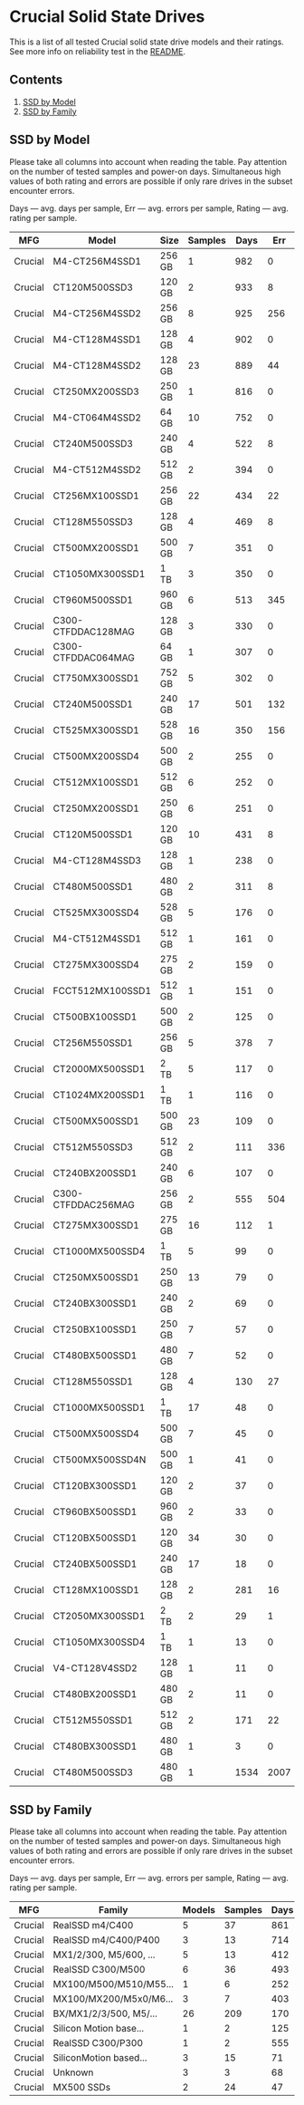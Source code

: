 Crucial Solid State Drives
==========================

This is a list of all tested Crucial solid state drive models and their ratings. See
more info on reliability test in the [README](https://github.com/linuxhw/SMART).

Contents
--------

1. [ SSD by Model  ](#ssd-by-model)
2. [ SSD by Family ](#ssd-by-family)

SSD by Model
------------

Please take all columns into account when reading the table. Pay attention on the
number of tested samples and power-on days. Simultaneous high values of both rating
and errors are possible if only rare drives in the subset encounter errors.

Days   — avg. days per sample,
Err    — avg. errors per sample,
Rating — avg. rating per sample.

| MFG       | Model              | Size   | Samples | Days  | Err   | Rating |
|-----------|--------------------|--------|---------|-------|-------|--------|
| Crucial   | M4-CT256M4SSD1     | 256 GB | 1       | 982   | 0     | 2.69   |
| Crucial   | CT120M500SSD3      | 120 GB | 2       | 933   | 8     | 2.54   |
| Crucial   | M4-CT256M4SSD2     | 256 GB | 8       | 925   | 256   | 2.47   |
| Crucial   | M4-CT128M4SSD1     | 128 GB | 4       | 902   | 0     | 2.47   |
| Crucial   | M4-CT128M4SSD2     | 128 GB | 23      | 889   | 44    | 2.39   |
| Crucial   | CT250MX200SSD3     | 250 GB | 1       | 816   | 0     | 2.24   |
| Crucial   | M4-CT064M4SSD2     | 64 GB  | 10      | 752   | 0     | 2.06   |
| Crucial   | CT240M500SSD3      | 240 GB | 4       | 522   | 8     | 1.22   |
| Crucial   | M4-CT512M4SSD2     | 512 GB | 2       | 394   | 0     | 1.08   |
| Crucial   | CT256MX100SSD1     | 256 GB | 22      | 434   | 22    | 1.05   |
| Crucial   | CT128M550SSD3      | 128 GB | 4       | 469   | 8     | 1.00   |
| Crucial   | CT500MX200SSD1     | 500 GB | 7       | 351   | 0     | 0.96   |
| Crucial   | CT1050MX300SSD1    | 1 TB   | 3       | 350   | 0     | 0.96   |
| Crucial   | CT960M500SSD1      | 960 GB | 6       | 513   | 345   | 0.94   |
| Crucial   | C300-CTFDDAC128MAG | 128 GB | 3       | 330   | 0     | 0.91   |
| Crucial   | C300-CTFDDAC064MAG | 64 GB  | 1       | 307   | 0     | 0.84   |
| Crucial   | CT750MX300SSD1     | 752 GB | 5       | 302   | 0     | 0.83   |
| Crucial   | CT240M500SSD1      | 240 GB | 17      | 501   | 132   | 0.75   |
| Crucial   | CT525MX300SSD1     | 528 GB | 16      | 350   | 156   | 0.71   |
| Crucial   | CT500MX200SSD4     | 500 GB | 2       | 255   | 0     | 0.70   |
| Crucial   | CT512MX100SSD1     | 512 GB | 6       | 252   | 0     | 0.69   |
| Crucial   | CT250MX200SSD1     | 250 GB | 6       | 251   | 0     | 0.69   |
| Crucial   | CT120M500SSD1      | 120 GB | 10      | 431   | 8     | 0.68   |
| Crucial   | M4-CT128M4SSD3     | 128 GB | 1       | 238   | 0     | 0.65   |
| Crucial   | CT480M500SSD1      | 480 GB | 2       | 311   | 8     | 0.64   |
| Crucial   | CT525MX300SSD4     | 528 GB | 5       | 176   | 0     | 0.48   |
| Crucial   | M4-CT512M4SSD1     | 512 GB | 1       | 161   | 0     | 0.44   |
| Crucial   | CT275MX300SSD4     | 275 GB | 2       | 159   | 0     | 0.44   |
| Crucial   | FCCT512MX100SSD1   | 512 GB | 1       | 151   | 0     | 0.41   |
| Crucial   | CT500BX100SSD1     | 500 GB | 2       | 125   | 0     | 0.34   |
| Crucial   | CT256M550SSD1      | 256 GB | 5       | 378   | 7     | 0.34   |
| Crucial   | CT2000MX500SSD1    | 2 TB   | 5       | 117   | 0     | 0.32   |
| Crucial   | CT1024MX200SSD1    | 1 TB   | 1       | 116   | 0     | 0.32   |
| Crucial   | CT500MX500SSD1     | 500 GB | 23      | 109   | 0     | 0.30   |
| Crucial   | CT512M550SSD3      | 512 GB | 2       | 111   | 336   | 0.30   |
| Crucial   | CT240BX200SSD1     | 240 GB | 6       | 107   | 0     | 0.29   |
| Crucial   | C300-CTFDDAC256MAG | 256 GB | 2       | 555   | 504   | 0.29   |
| Crucial   | CT275MX300SSD1     | 275 GB | 16      | 112   | 1     | 0.27   |
| Crucial   | CT1000MX500SSD4    | 1 TB   | 5       | 99    | 0     | 0.27   |
| Crucial   | CT250MX500SSD1     | 250 GB | 13      | 79    | 0     | 0.22   |
| Crucial   | CT240BX300SSD1     | 240 GB | 2       | 69    | 0     | 0.19   |
| Crucial   | CT250BX100SSD1     | 250 GB | 7       | 57    | 0     | 0.16   |
| Crucial   | CT480BX500SSD1     | 480 GB | 7       | 52    | 0     | 0.14   |
| Crucial   | CT128M550SSD1      | 128 GB | 4       | 130   | 27    | 0.14   |
| Crucial   | CT1000MX500SSD1    | 1 TB   | 17      | 48    | 0     | 0.13   |
| Crucial   | CT500MX500SSD4     | 500 GB | 7       | 45    | 0     | 0.12   |
| Crucial   | CT500MX500SSD4N    | 500 GB | 1       | 41    | 0     | 0.11   |
| Crucial   | CT120BX300SSD1     | 120 GB | 2       | 37    | 0     | 0.10   |
| Crucial   | CT960BX500SSD1     | 960 GB | 2       | 33    | 0     | 0.09   |
| Crucial   | CT120BX500SSD1     | 120 GB | 34      | 30    | 0     | 0.08   |
| Crucial   | CT240BX500SSD1     | 240 GB | 17      | 18    | 0     | 0.05   |
| Crucial   | CT128MX100SSD1     | 128 GB | 2       | 281   | 16    | 0.05   |
| Crucial   | CT2050MX300SSD1    | 2 TB   | 2       | 29    | 1     | 0.04   |
| Crucial   | CT1050MX300SSD4    | 1 TB   | 1       | 13    | 0     | 0.04   |
| Crucial   | V4-CT128V4SSD2     | 128 GB | 1       | 11    | 0     | 0.03   |
| Crucial   | CT480BX200SSD1     | 480 GB | 2       | 11    | 0     | 0.03   |
| Crucial   | CT512M550SSD1      | 512 GB | 2       | 171   | 22    | 0.02   |
| Crucial   | CT480BX300SSD1     | 480 GB | 1       | 3     | 0     | 0.01   |
| Crucial   | CT480M500SSD3      | 480 GB | 1       | 1534  | 2007  | 0.00   |

SSD by Family
-------------

Please take all columns into account when reading the table. Pay attention on the
number of tested samples and power-on days. Simultaneous high values of both rating
and errors are possible if only rare drives in the subset encounter errors.

Days   — avg. days per sample,
Err    — avg. errors per sample,
Rating — avg. rating per sample.

| MFG       | Family                 | Models | Samples | Days  | Err   | Rating |
|-----------|------------------------|--------|---------|-------|-------|--------|
| Crucial   | RealSSD m4/C400        | 5      | 37      | 861   | 83    | 2.32   |
| Crucial   | RealSSD m4/C400/P400   | 3      | 13      | 714   | 0     | 1.96   |
| Crucial   | MX1/2/300, M5/600, ... | 5      | 13      | 412   | 59    | 0.97   |
| Crucial   | RealSSD C300/M500      | 6      | 36      | 493   | 121   | 0.78   |
| Crucial   | MX100/M500/M510/M55... | 1      | 6       | 252   | 0     | 0.69   |
| Crucial   | MX100/MX200/M5x0/M6... | 3      | 7       | 403   | 5     | 0.61   |
| Crucial   | BX/MX1/2/3/500, M5/... | 26     | 209     | 170   | 25    | 0.40   |
| Crucial   | Silicon Motion base... | 1      | 2       | 125   | 0     | 0.34   |
| Crucial   | RealSSD C300/P300      | 1      | 2       | 555   | 504   | 0.29   |
| Crucial   | SiliconMotion based... | 3      | 15      | 71    | 0     | 0.20   |
| Crucial   | Unknown                | 3      | 3       | 68    | 0     | 0.19   |
| Crucial   | MX500 SSDs             | 2      | 24      | 47    | 0     | 0.13   |
